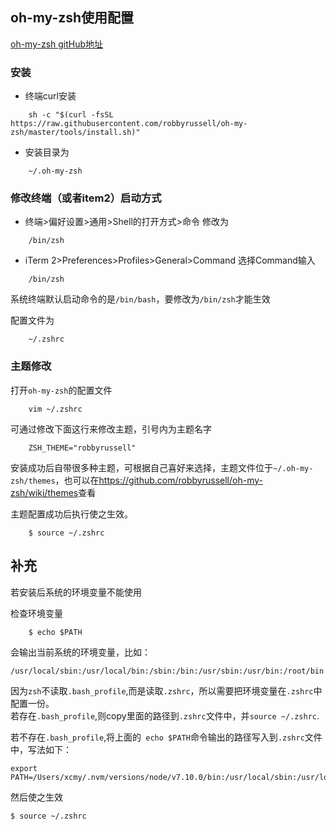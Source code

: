 ## oh-my-zsh使用配置


[oh-my-zsh gitHub地址](https://github.com/robbyrussell/oh-my-zsh)

### 安装
- 终端curl安装
```
    sh -c "$(curl -fsSL https://raw.githubusercontent.com/robbyrussell/oh-my-zsh/master/tools/install.sh)"
```

- 安装目录为

```
    ~/.oh-my-zsh
```
### 修改终端（或者item2）启动方式

- 终端>偏好设置>通用>Shell的打开方式>命令 修改为 
    
```        
    /bin/zsh

```
- iTerm 2>Preferences>Profiles>General>Command 选择Command输入
    
```
    /bin/zsh
```    
系统终端默认启动命令的是`/bin/bash`，要修改为`/bin/zsh`才能生效
    
配置文件为
```
    ~/.zshrc
```

### 主题修改

打开`oh-my-zsh`的配置文件
```
    vim ~/.zshrc
```   
可通过修改下面这行来修改主题，引号内为主题名字
```
    ZSH_THEME="robbyrussell"
``` 

安装成功后自带很多种主题，可根据自己喜好来选择，主题文件位于`~/.oh-my-zsh/themes`，也可以在<https://github.com/robbyrussell/oh-my-zsh/wiki/themes>查看

主题配置成功后执行使之生效。
```
    $ source ~/.zshrc
``` 
    

## 补充

若安装后系统的环境变量不能使用

检查环境变量

```
    $ echo $PATH
``` 
会输出当前系统的环境变量，比如：

```
/usr/local/sbin:/usr/local/bin:/sbin:/bin:/usr/sbin:/usr/bin:/root/bin
```
因为`zsh`不读取`.bash_profile`,而是读取`.zshrc`，所以需要把环境变量在`.zshrc`中配置一份。  
若存在`.bash_profile`,则copy里面的路径到`.zshrc`文件中，并`source ~/.zshrc`.

若不存在`.bash_profile`,将上面的` echo $PATH`命令输出的路径写入到`.zshrc`文件中，写法如下：

```
export PATH=/Users/xcmy/.nvm/versions/node/v7.10.0/bin:/usr/local/sbin:/usr/local/bin:/sbin:/bin:/usr/sbin:/usr/bin:/root/bin
```

然后使之生效
```
$ source ~/.zshrc
```



    
    
    
    

    
    